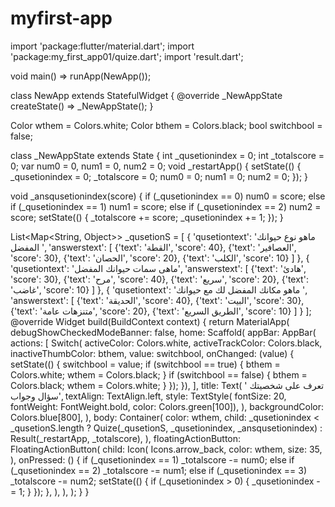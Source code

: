 # myfirst-app
import 'package:flutter/material.dart';
import 'package:my_first_app01/quize.dart';
import 'result.dart';

void main() => runApp(NewApp());

class NewApp extends StatefulWidget {
  @override
  _NewAppState createState() => _NewAppState();
}

Color wthem = Colors.white;
Color bthem = Colors.black;
bool switchbool = false;

class _NewAppState extends State<NewApp> {
  int _qusetionindex = 0;
  int _totalscore = 0;
  var num0 = 0, num1 = 0, num2 = 0;
  void _restartApp() {
    setState(() {
      _qusetionindex = 0;
      _totalscore = 0;
      num0 = 0;
      num1 = 0;
      num2 = 0;
    });
  }

  void _ansqusetionindex(score) {
    if (_qusetionindex == 0)
      num0 = score;
    else if (_qusetionindex == 1)
      num1 = score;
    else if (_qusetionindex == 2) num2 = score;
    setState(() {
      _totalscore += score;
      _qusetionindex += 1;
    });
  }

  List<Map<String, Object>> _qusetionS = [
    {
      'qusetiontext': 'ماهو نوع حيوانك المفضل ',
      'answerstext': [
        {'text': 'القطة', 'score': 40},
        {'text': 'العصافير', 'score': 30},
        {'text': 'الحصان', 'score': 20},
        {'text': 'الكلب', 'score': 10}
      ]
    },
    {
      'qusetiontext': 'ماهى سمات حيوانك المفضل',
      'answerstext': [
        {'text': 'هادئ', 'score': 30},
        {'text': 'مرح', 'score': 40},
        {'text': 'سريع', 'score': 20},
        {'text': 'غاضب', 'score': 10}
      ]
    },
    {
      'qusetiontext': 'ماهو مكانك المفضل لك مع حيوانك ',
      'answerstext': [
        {'text': 'الحديقة', 'score': 40},
        {'text': 'البيت', 'score': 30},
        {'text': 'متنزهات عامة', 'score': 20},
        {'text': 'الطريق السريع', 'score': 10}
      ]
    }
  ];
  @override
  Widget build(BuildContext context) {
    return MaterialApp(
      debugShowCheckedModeBanner: false,
      home: Scaffold(
        appBar: AppBar(
          actions: <Widget>[
            Switch(
                activeColor: Colors.white,
                activeTrackColor: Colors.black,
                inactiveThumbColor: bthem,
                value: switchbool,
                onChanged: (value) {
                  setState(() {
                    switchbool = value;
                    if (switchbool == true) {
                      bthem = Colors.white;
                      wthem = Colors.black;
                    }
                    if (switchbool == false) {
                      bthem = Colors.black;
                      wthem = Colors.white;
                    }
                  });
                }),
          ],
          title: Text(
            ' تعرف على شخصيتك سؤال وجواب',
            textAlign: TextAlign.left,
            style: TextStyle(
                fontSize: 20,
                fontWeight: FontWeight.bold,
                color: Colors.green[100]),
          ),
          backgroundColor: Colors.blue[800],
        ),
        body: Container(
          color: wthem,
          child: _qusetionindex < _qusetionS.length
              ? Quize(_qusetionS, _qusetionindex, _ansqusetionindex)
              : Result(_restartApp, _totalscore),
        ),
        floatingActionButton: FloatingActionButton(
          child: Icon(
            Icons.arrow_back,
            color: wthem,
            size: 35,
          ),
          onPressed: () {
            if (_qusetionindex == 1)
              _totalscore -= num0;
            else if (_qusetionindex == 2)
              _totalscore -= num1;
            else if (_qusetionindex == 3) _totalscore -= num2;
            setState(() {
              if (_qusetionindex > 0) {
                _qusetionindex -= 1;
              }
            });
          },
        ),
      ),
    );
  }
}
